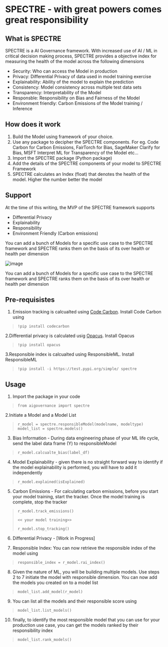 # SPECTRE - with great powers comes great responsibility

## What is SPECTRE

SPECTRE is a AI Governance framework.  With increased use of AI / ML in critical decision making process, SPECTRE provides a objective index for measuring the health of the model across the following dimensions

- Security:  Who can access the Model in production
- Privacy:  Differential Privacy of data used in model training exercise
- Explainability:  Ability of the model to explain the prediction
- Consistency:  Model consistency across multiple test data sets
- Transparency:  Interpretability of the Model
- Responsble: Responsibility on Bias and Fairness of the Model
- Environment friendly:  Carbon Emissions of the Model training / Inference

## How does it work

1.  Build the Model using framework of your choice.  
2.  Use any package to decipher the SPECTRE components.  For eg. Code Carbon for Carbon Emissions, FairTorch for Bias, SageMaker Clarify for Bias, MSFT Interpret ML for Transparency of the Model etc...
4.  Import the SPECTRE package (Python package)
5.  Add the details of the SPECTRE components of your model to SPECTRE Framework
6.  SPECTRE calculates an Index (float) that denotes the health of the model.  Higher the number better the model


## Support

At the time of this writing, the MVP of the SPECTRE framework supports 
- Differential Privacy
- Explainability
- Responsibility 
- Environment Friendly (Carbon emissions)

You can add a bunch of Models for a specific use case to the SPECTRE framework and SPECTRE ranks them on the basis of its over health or health per dimension

![image](https://user-images.githubusercontent.com/7538839/160517464-a716c6d9-bbf3-4255-8710-d090e11abf1a.png)

You can add a bunch of Models for a specific use case to the SPECTRE framework and SPECTRE ranks them on the basis of its over health or health per dimension

## Pre-requisistes

1. Emission tracking is calcualted using [Code Carbon](https://codecarbon.io/).  Install Code Carbon using

>     !pip install codecarbon

2.Differential privacy is calculated usig [Opacus](https://opacus.ai/).  Install Opacus

>     !pip install opacus

3.Responsible index is calcualted using ResponsibleML.  Install ResponsibleML

>     !pip install -i https://test.pypi.org/simple/ spectre

## Usage

1. Import the package in your code

>     from aigovernance import spectre

2.Initiate a Model and a Model List

>     r_model = spectre.responsibleModel(modelname, modeltype)
>     model_list = spectre.models()

3. Bias Information - During data engineering phase of your ML life cycle, send the label data frame (Y) to responsibleModel

>     r_model.calcualte_bias(label_df)

4. Model Explainability - given there is no straight forward way to identify if the model explainability is performed, you will have to add it independently

>     r_model.explained(isExplained)

5. Carbon Emissions - For calculating carbon emissions, before you start your model training, start the tracker.  Once the model training is complete, stop the tracker

>     r_model.track_emissions()
> 
>     << your model training>>
> 
>     r_model.stop_tracking()

6. Differential Privacy - [Work in Progress]

7. Responsible Index:  You can now retrieve the responsible index of the model using

>     responsible_index = r_model.rai_index()

8. Given the nature of ML, you will be building multiple models.  Use steps 2 to 7 initiate the model with responsible dimension.  You can now add the models you created on to a model list

>     model_list.add_model(r_model)

9. You can list all the models and their responsible score using 

>     model_list.list_models()

10. finally, to identify the most responsible model that you can use for your production use case, you can get the models ranked by their responsibility index
> 
>     model_list.rank_models()
